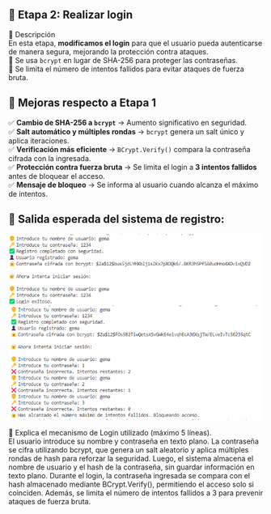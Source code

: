 ## 🔐 **Etapa 2: Realizar login** ##  
📌 Descripción  
En esta etapa, **modificamos el login** para que el usuario pueda autenticarse de manera segura, mejorando la protección contra ataques.    
🔹 Se usa `bcrypt` en lugar de SHA-256 para proteger las contraseñas.    
🔹 Se limita el número de intentos fallidos para evitar ataques de fuerza bruta.    

## 🚀 **Mejoras respecto a Etapa 1**  
✅ **Cambio de SHA-256 a `bcrypt`** → Aumento significativo en seguridad.    
✅ **Salt automático y múltiples rondas** → `bcrypt` genera un salt único y aplica iteraciones.   
✅ **Verificación más eficiente** → `BCrypt.Verify()` compara la contraseña cifrada con la ingresada.   
✅ **Protección contra fuerza bruta** → Se limita el login a **3 intentos fallidos** antes de bloquear el acceso.  
✅ **Mensaje de bloqueo** → Se informa al usuario cuando alcanza el máximo de intentos.   


## 🎯 Salida esperada del sistema de registro:  
![alt text](image.png)  
![alt text](image-1.png)  

📌 Explica el mecanismo de Login utilizado (máximo 5 líneas).    
El usuario introduce su nombre y contraseña en texto plano. La contraseña se cifra utilizando bcrypt, que genera un salt aleatorio y aplica múltiples rondas de hash para reforzar la seguridad. Luego, el sistema almacena el nombre de usuario y el hash de la contraseña, sin guardar información en texto plano. Durante el login, la contraseña ingresada se compara con el hash almacenado mediante BCrypt.Verify(), permitiendo el acceso solo si coinciden. Además, se limita el número de intentos fallidos a 3 para prevenir ataques de fuerza bruta.
